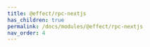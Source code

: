 ```yaml
---
title: @effect/rpc-nextjs
has_children: true
permalink: /docs/modules/@effect/rpc-nextjs
nav_order: 4
---
```

